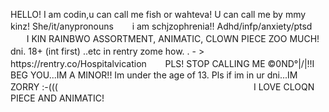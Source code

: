 HELLO! 
I am codin,u can call me fish or wahteva! U can call me by mmy kinz! 
She/it/anypronouns
ㅤㅤi am schjzophrenia!! Adhd/infp/anxiety/ptsd 
ㅤㅤㅤI KIN RAINBWO ASSORTMENT, ANIMATIC, CLOWN PIECE ZOO MUCH! 
  dni. 18+ (int first) ..etc in rentry zome how. . - > ㅤㅤㅤㅤhttps://rentry.co/Hospitalvication
ㅤㅤPLS! STOP CALLING ME ©0ND°|\/|!!I BEG YOU...IM A MINOR!! Im under the age of 13. Pls if im in ur dni...IM ZORRY :-(((
 ㅤㅤㅤㅤㅤㅤㅤㅤㅤㅤㅤㅤㅤㅤㅤㅤㅤㅤㅤㅤㅤㅤㅤㅤI LOVE CLOQN PIECE AND ANIMATIC! 
 
